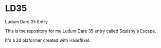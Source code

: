 # LD35
Ludum Dare 35 Entry

This is the repository for my Ludum Dare 35 entry called Squishy's Escape.

It's a 2d plaformer created with Haxeflixel.
